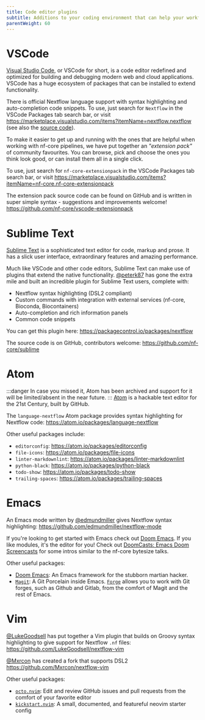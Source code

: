 ```yaml
---
title: Code editor plugins
subtitle: Additions to your coding environment that can help your workflow.
parentWeight: 60
---
```


# VSCode

[Visual Studio Code](https://code.visualstudio.com/), or VSCode for short, is a code editor redefined and optimized for building and debugging modern web and cloud applications.
VSCode has a huge ecosystem of packages that can be installed to extend functionality.

There is official Nextflow language support with syntax highlighting and auto-completion code snippets.
To use, just search for `Nextflow` in the VSCode Packages tab search bar, or visit
<https://marketplace.visualstudio.com/items?itemName=nextflow.nextflow> (see also the [source code](https://github.com/nextflow-io/vscode-language-nextflow)).

To make it easier to get up and running with the ones that are helpful when working with nf-core pipelines, we have put together an _"extension pack"_ of community favourites.
You can browse, pick and choose the ones you think look good, or can install them all in a single click.

To use, just search for `nf-core-extensionpack` in the VSCode Packages tab search bar, or visit
<https://marketplace.visualstudio.com/items?itemName=nf-core.nf-core-extensionpack>

The extension pack source code can be found on GitHub and is written in super simple syntax - suggestions and improvements welcome!
<https://github.com/nf-core/vscode-extensionpack>

# Sublime Text

[Sublime Text](https://www.sublimetext.com/) is a sophisticated text editor for code, markup and prose. It has a slick user interface, extraordinary features and amazing performance.

Much like VSCode and other code editors, Sublime Text can make use of plugins that extend the native functionality.
[@peterk87](https://github.com/peterk87) has gone the extra mile and built an incredible plugin for Sublime Text users, complete with:

- Nextflow syntax highlighting (DSL2 compliant)
- Custom commands with integration with external services (nf-core, Bioconda, Biocontainers)
- Auto-completion and rich information panels
- Common code snippets

You can get this plugin here: <https://packagecontrol.io/packages/nextflow>

The source code is on GitHub, contributors welcome:
<https://github.com/nf-core/sublime>

# Atom

:::danger
In case you missed it, Atom has been archived and support for it will be limited/absent in the near future.
:::
[Atom](https://atom.io/) is a hackable text editor for the 21st Century, built by GitHub.

The `language-nextflow` Atom package provides syntax highlighting for Nextflow code:
<https://atom.io/packages/language-nextflow>

Other useful packages include:

- `editorconfig`: <https://atom.io/packages/editorconfig>
- `file-icons`: <https://atom.io/packages/file-icons>
- `linter-markdownlint`: <https://atom.io/packages/linter-markdownlint>
- `python-black`: <https://atom.io/packages/python-black>
- `todo-show`: <https://atom.io/packages/todo-show>
- `trailing-spaces`: <https://atom.io/packages/trailing-spaces>

# Emacs

An Emacs mode written by [@edmundmiller](https://github.com/edmundmiller) gives Nextflow syntax highlighting:
<https://github.com/edmundmiller/nextflow-mode>

If you're looking to get started with Emacs check out [Doom Emacs](https://github.com/hlissner/doom-emacs). If you like modules, it's the editor for you! Check out [DoomCasts: Emacs Doom Screencasts](https://www.youtube.com/playlist?list=PLhXZp00uXBk4np17N39WvB80zgxlZfVwj) for some intros similar to the nf-core bytesize talks.

Other useful packages:

- [Doom Emacs](https://github.com/doomemacs/doomemacs): An Emacs framework for the stubborn martian hacker.
- [`Magit`](https://magit.vc/): A Git Porcelain inside Emacs. [`Forge`](https://magit.vc/manual/forge/) allows you to work with Git forges, such as Github and Gitlab, from the comfort of Magit and the rest of Emacs.

# Vim

[@LukeGoodsell](https://github.com/LukeGoodsell) has put together a Vim plugin that builds on Groovy syntax highlighting to give support for Nextflow `.nf` files: <https://github.com/LukeGoodsell/nextflow-vim>

[@Mxrcon](https://github.com/Mxrcon) has created a fork that supports DSL2 <https://github.com/Mxrcon/nextflow-vim>

Other useful packages:

- [`octo.nvim`](https://github.com/pwntester/octo.nvim): Edit and review GitHub issues and pull requests from the comfort of your favorite editor
- [`kickstart.nvim`](https://github.com/nvim-lua/kickstart.nvim): A small, documented, and featureful neovim starter config

